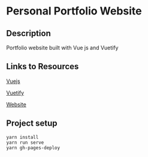 # Personal Portfolio Website

## Description

Portfolio website built with Vue js and Vuetify

## Links to Resources

[Vuejs](https://vuejs.org/)

[Vuetify](https://vuetifyjs.com/en/)

[Website](https://mrfacundo.github.io/portfolio/)

## Project setup

```
yarn install
yarn run serve
yarn gh-pages-deploy 
```
